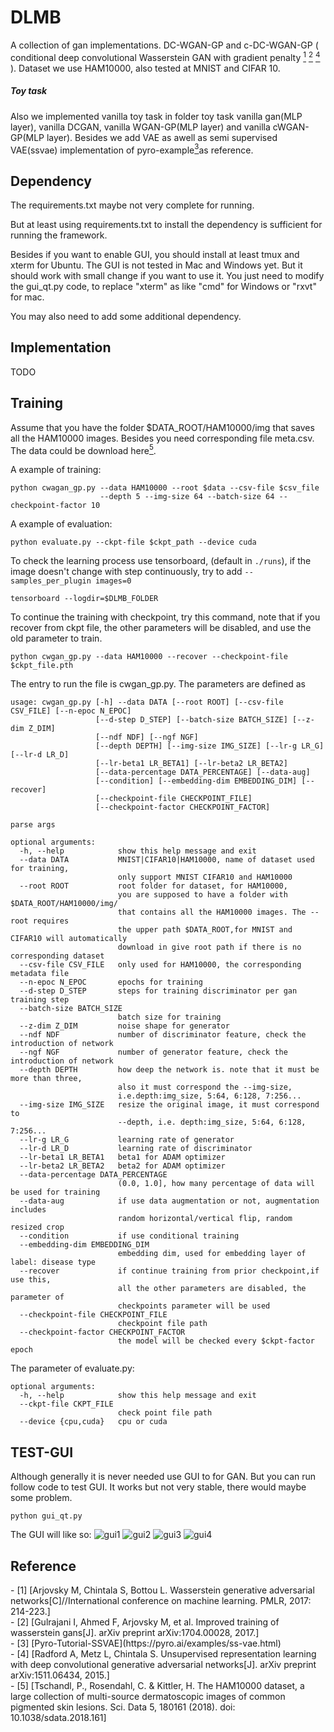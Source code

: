# DLMB
A collection of gan implementations. DC-WGAN-GP and c-DC-WGAN-GP 
(
conditional deep convolutional Wasserstein GAN with gradient penalty
[<sup>1</sup>](#wgan) [<sup>2</sup>](#wgan_gp) [<sup>4</sup>](#dcgan)
). 
Dataset we use HAM10000, also tested at MNIST and CIFAR 10. 

##### Toy task

Also we implemented vanilla toy task in folder toy task vanilla gan(MLP layer), 
vanilla DCGAN, vanilla WGAN-GP(MLP layer) and vanilla cWGAN-GP(MLP layer). Besides we add 
VAE as awell as semi supervised VAE(ssvae) implementation of 
pyro-example[<sup>3</sup>](#pyro-tutorial)as reference.


## Dependency
The requirements.txt maybe not very complete for running.

But at least using requirements.txt to install the dependency is sufficient 
for running the framework.
 
Besides if you want to enable GUI, 
you should install at least tmux and xterm for Ubuntu. The GUI is 
not tested in Mac and Windows yet. But it should work with small change if you want to use it.
You just need to modify the gui_qt.py code, to replace "xterm" as 
like "cmd" for Windows or "rxvt" for mac. 

You may also need to add some additional dependency.

## Implementation
TODO

## Training
Assume that you have the folder $DATA_ROOT/HAM10000/img that saves 
all the HAM10000 images.  Besides you need corresponding file meta.csv.
The data could be download here[<sup>5</sup>](#HAM1000).

A example of training:
```
python cwagan_gp.py --data HAM10000 --root $data --csv-file $csv_file
                    --depth 5 --img-size 64 --batch-size 64 --checkpoint-factor 10
```
A example of evaluation:
```
python evaluate.py --ckpt-file $ckpt_path --device cuda
```

To check the learning process use tensorboard, (default in `./runs`), if the image doesn't change with 
step continuously, try to add `--samples_per_plugin images=0`
 
```
tensorboard --logdir=$DLMB_FOLDER
```

To continue the training with checkpoint, try this command, note that if you recover
from ckpt file, the other parameters will be disabled, and use the old parameter to train.
```
python cwgan_gp.py --data HAM10000 --recover --checkpoint-file $ckpt_file.pth
```

The entry to run the file is cwgan_gp.py. The parameters are defined as 
```
usage: cwgan_gp.py [-h] --data DATA [--root ROOT] [--csv-file CSV_FILE] [--n-epoc N_EPOC] 
                   [--d-step D_STEP] [--batch-size BATCH_SIZE] [--z-dim Z_DIM] 
                   [--ndf NDF] [--ngf NGF]
                   [--depth DEPTH] [--img-size IMG_SIZE] [--lr-g LR_G] [--lr-d LR_D] 
                   [--lr-beta1 LR_BETA1] [--lr-beta2 LR_BETA2] 
                   [--data-percentage DATA_PERCENTAGE] [--data-aug]
                   [--condition] [--embedding-dim EMBEDDING_DIM] [--recover] 
                   [--checkpoint-file CHECKPOINT_FILE] 
                   [--checkpoint-factor CHECKPOINT_FACTOR]

parse args

optional arguments:
  -h, --help            show this help message and exit
  --data DATA           MNIST|CIFAR10|HAM10000, name of dataset used for training, 
                        only support MNIST CIFAR10 and HAM10000
  --root ROOT           root folder for dataset, for HAM10000, 
                        you are supposed to have a folder with $DATA_ROOT/HAM10000/img/ 
                        that contains all the HAM10000 images. The --root requires
                        the upper path $DATA_ROOT,for MNIST and CIFAR10 will automatically
                        download in give root path if there is no corresponding dataset
  --csv-file CSV_FILE   only used for HAM10000, the corresponding metadata file
  --n-epoc N_EPOC       epochs for training
  --d-step D_STEP       steps for training discriminator per gan training step
  --batch-size BATCH_SIZE
                        batch size for training
  --z-dim Z_DIM         noise shape for generator
  --ndf NDF             number of discriminator feature, check the introduction of network
  --ngf NGF             number of generator feature, check the introduction of network
  --depth DEPTH         how deep the network is. note that it must be more than three, 
                        also it must correspond the --img-size, 
                        i.e.depth:img_size, 5:64, 6:128, 7:256...
  --img-size IMG_SIZE   resize the original image, it must correspond to 
                        --depth, i.e. depth:img_size, 5:64, 6:128, 7:256...
  --lr-g LR_G           learning rate of generator
  --lr-d LR_D           learning rate of discriminator
  --lr-beta1 LR_BETA1   beta1 for ADAM optimizer
  --lr-beta2 LR_BETA2   beta2 for ADAM optimizer
  --data-percentage DATA_PERCENTAGE
                        (0.0, 1.0], how many percentage of data will be used for training
  --data-aug            if use data augmentation or not, augmentation includes 
                        random horizontal/vertical flip, random resized crop
  --condition           if use conditional training
  --embedding-dim EMBEDDING_DIM
                        embedding dim, used for embedding layer of label: disease type
  --recover             if continue training from prior checkpoint,if use this, 
                        all the other parameters are disabled, the parameter of 
                        checkpoints parameter will be used
  --checkpoint-file CHECKPOINT_FILE
                        checkpoint file path
  --checkpoint-factor CHECKPOINT_FACTOR
                        the model will be checked every $ckpt-factor epoch

```
The parameter of evaluate.py:
```
optional arguments:
  -h, --help            show this help message and exit
  --ckpt-file CKPT_FILE
                        check point file path
  --device {cpu,cuda}   cpu or cuda
```

## TEST-GUI
Although generally it is never needed use GUI to for GAN. 
But you can run follow code to test GUI. 
It works but not very stable, there would maybe some problem.
```
python gui_qt.py
```

The GUI will like so:
![gui1](vis_img/gui1.png)
![gui2](vis_img/gui2.png)
![gui3](vis_img/gui3.png)
![gui4](vis_img/gui4.png)
## Reference
<div id="wgan"></div>
- [1] [Arjovsky M, Chintala S, Bottou L. 
Wasserstein generative adversarial networks[C]//International 
conference on machine learning. PMLR, 2017: 214-223.]
<div id="wgan_gp"></div>
- [2] [Gulrajani I, Ahmed F, Arjovsky M, et al. Improved 
training of wasserstein gans[J]. arXiv preprint arXiv:1704.00028, 2017.]
<div id ='pyro-tutorial'></div>
- [3] [Pyro-Tutorial-SSVAE](https://pyro.ai/examples/ss-vae.html)
<div id ='dcgan'></div>
- [4] [Radford A, Metz L, Chintala S. Unsupervised representation 
learning with deep convolutional generative adversarial networks[J]. 
arXiv preprint arXiv:1511.06434, 2015.]
<div id ='HAM10000'></div>
- [5] [Tschandl, P., Rosendahl, C. & Kittler, H. The HAM10000 dataset, 
a large collection of multi-source dermatoscopic images of common pigmented 
skin lesions. Sci. Data 5, 180161 (2018). doi: 10.1038/sdata.2018.161]

